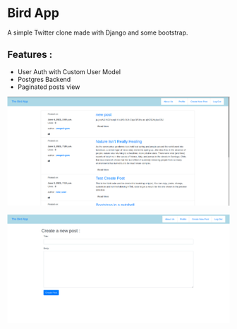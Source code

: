 # Bird App

A simple Twitter clone made with Django and some bootstrap.
## Features : 
- User Auth with Custom User Model
- Postgres Backend 
- Paginated posts view

<p float="left">
<img src="/assets/homePage.png" >
&nbsp; &nbsp; &nbsp;
<img src="/assets/createPost.png" >
</p>

